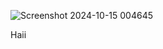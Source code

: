 ![Screenshot 2024-10-15 004645](https://github.com/user-attachments/assets/a508fb26-af65-44e6-a8c3-b9e8d7e0be36)

Haii
